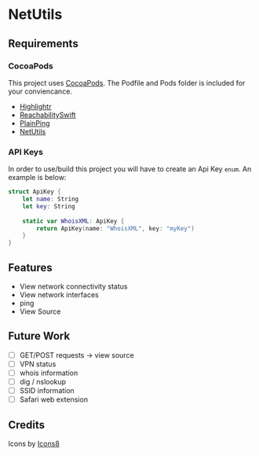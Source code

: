 # NetUtils

## Requirements

### CocoaPods
This project uses [CocoaPods](https://cocoapods.org/). The Podfile and Pods folder is included for your conviencance. 

* [Highlightr](https://github.com/raspu/Highlightr)
* [ReachabilitySwift](https://github.com/ashleymills/Reachability.swift)
* [PlainPing](https://github.com/naptics/PlainPing)
* [NetUtils](https://github.com/svdo/swift-netutils)

### API Keys

In order to use/build this project you will have to create an Api Key `enum`. An example is below:

```swift
struct ApiKey {
    let name: String
    let key: String
    
    static var WhoisXML: ApiKey {
        return ApiKey(name: "WhoisXML", key: "myKey")
    }
}
```

## Features

* View network connectivity status
* View network interfaces
* ping
* View Source

## Future Work
- [ ] GET/POST requests -> view source
- [ ] VPN status
- [ ] whois information
- [ ] dig / nslookup
- [ ] SSID information
- [ ] Safari web extension

## Credits

Icons by [Icons8](https://icons8.com)